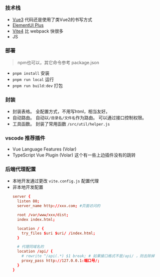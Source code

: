 
### 技术栈
- [Vue3](https://cn.vuejs.org/guide/introduction.html) 代码还是使用了类Vue2的书写方式
- [ElementUI Plus](https://element-plus.org/zh-CN/components/button.html) 
- [Vite4](https://vitejs.dev/config/) 比 webpack 快很多
- JS


### 部署
> npm也可以，其它命令参考 package.json
- `pnpm install` 安装
- `pnpm run local` 运行
- `pnpm run build:dev` 打包


### 封装
- 封装表格。 全配置方式，不用写html，相当友好。
- 自动路由。 自动以`/目录名/文件名`作为路由。 可以通过接口控制权限。
- 工具函数。 封装了常用函数 `/src/util/helper.js`


### vscode 推荐插件
- Vue Language Features (Volar)
- TypeScript Vue Plugin (Volar) 这个有一些上边插件没有的跳转


### 后端代理配置
- 本地开发通过更改 `vite.config.js` 配置代理
- 非本地开发配置 
  ```conf
  server {
    listen 80;
    server_name http://xxx.com; #页面访问的

    root /var/www/xxx/dist;
    index index.html;

    location / {
      try_files $uri $uri/ /index.html;
    }

    # 代理同域名的
    location /api/ {
      # rewrite ^/api(.*) $1 break; # 如果接口格式不是/api/ ，则去除掉
      proxy_pass http://127.0.0.1:端口号/;
    }
  }
  ```